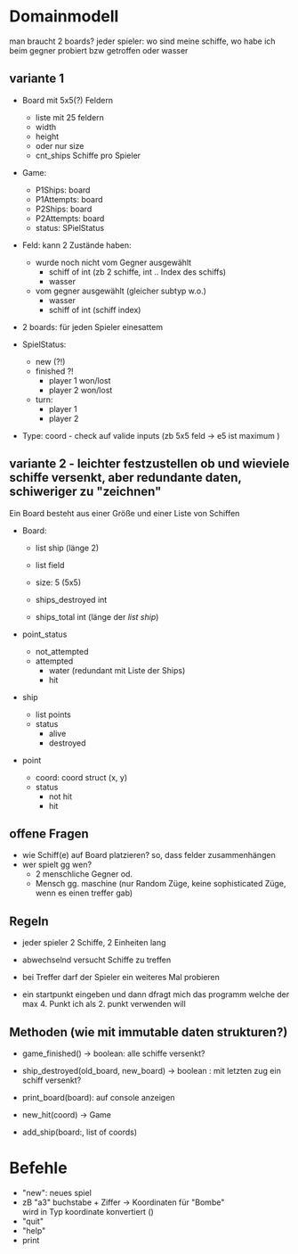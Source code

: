 # Domainmodell

man braucht 2 boards? jeder spieler: wo sind meine schiffe, wo habe ich beim gegner probiert bzw getroffen oder wasser

## variante 1
- Board mit 5x5(?) Feldern
    - liste mit 25 feldern
    - width
    - height
    - oder nur size
    - cnt_ships   Schiffe pro Spieler

- Game:
    - P1Ships:   board
    - P1Attempts: board
    - P2Ships:    board
    - P2Attempts:   board
    - status:  SPielStatus


- Feld: kann 2 Zustände haben:
    - wurde noch nicht vom Gegner  ausgewählt
        - schiff of int   (zb 2 schiffe, int .. Index des schiffs)
        - wasser
    - vom gegner ausgewählt (gleicher subtyp w.o.)
        - wasser
        - schiff of int    (schiff index)

- 2 boards: für jeden Spieler einesattem

- SpielStatus:
    - new (?!)
    - finished  ?!
        - player 1 won/lost
        - player 2 won/lost
    - turn:
        - player 1
        - player 2

- Type: coord - check auf valide inputs (zb 5x5 feld -> e5 ist maximum )



## variante 2  - leichter festzustellen ob und wieviele schiffe versenkt, aber redundante daten, schiweriger zu "zeichnen"
Ein Board besteht aus einer Größe und einer Liste von Schiffen
- Board:
    - list ship (länge 2)
    - list field

    - size: 5    (5x5)
    - ships_destroyed   int
    - ships_total   int   (länge der *list ship*)

 - point_status
    - not_attempted
    - attempted
        - water     (redundant mit Liste der Ships)
        - hit

 - ship
    - list points
    - status
        - alive
        - destroyed
 - point
    - coord: coord   struct (x, y)
    - status
        - not hit
        - hit



## offene Fragen
- wie Schiff(e) auf Board platzieren? so, dass felder zusammenhängen
- wer spielt gg wen?
    -   2 menschliche Gegner od.
    - Mensch gg. maschine (nur Random Züge, keine sophisticated Züge, wenn es einen treffer gab)

## Regeln
-  jeder spieler 2 Schiffe, 2 Einheiten lang
- abwechselnd versucht Schiffe zu treffen
- bei Treffer darf der Spieler ein weiteres Mal probieren

- ein startpunkt eingeben und dann dfragt mich das programm welche der max 4. Punkt ich als 2. punkt verwenden will

## Methoden (wie mit immutable daten strukturen?)
- game_finished() -> boolean: alle schiffe versenkt?
- ship_destroyed(old_board, new_board) -> boolean    : mit letzten zug ein schiff versenkt?

- print_board(board):  auf console anzeigen

- new_hit(coord) -> Game

- add_ship(board:, list of  coords)




# Befehle
- "new":   neues spiel
- zB "a3"     buchstabe + Ziffer -> Koordinaten für "Bombe"\
wird in Typ koordinate konvertiert ()
- "quit"
- "help"
- print


